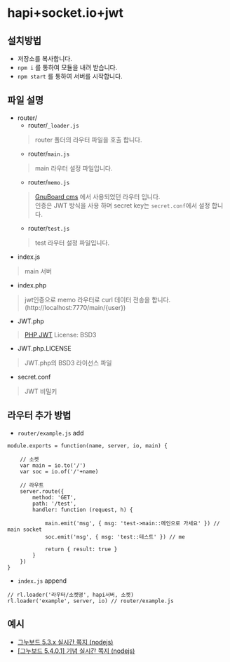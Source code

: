 # hapi+socket.io+jwt

## 설치방법
- 저장소를 복사합니다.
- `npm i` 를 통하여 모듈을 내려 받습니다.
- `npm start` 를 통하여 서버를 시작합니다.

## 파일 설명
- router/
    - router/`_loader.js`
    > router 폴더의 라우터 파일을 호출 합니다.
    - router/`main.js`
    > main 라우터 설정 파일입니다.
    - router/`memo.js`
    > [GnuBoard cms](https://sir.kr) 에서 사용되었던 라우터 입니다.  
    > 인증은 JWT 방식을 사용 하며 secret key는 `secret.conf`에서 설정 합니다.
    - router/`test.js`
    > test 라우터 설정 파일입니다.
- index.js
> main 서버
- index.php
> jwt인증으로 memo 라우터로 curl 데이터 전송을 합니다. (http://localhost:7770/main/{user})
- JWT.php
> [PHP JWT](https://github.com/firebase/php-jwt) License: BSD3
- JWT.php.LICENSE
> JWT.php의 BSD3 라이선스 파일
- secret.conf
> JWT 비밀키

## 라우터 추가 방법
- `router/example.js` add
```
module.exports = function(name, server, io, main) {

    // 소켓
    var main = io.to('/')
    var soc = io.of('/'+name)

    // 라우트
    server.route({
        method: 'GET',
        path: '/test',
        handler: function (request, h) {

            main.emit('msg', { msg: 'test->main::메인으로 가세요' }) // main socket
            soc.emit('msg', { msg: 'test::테스트' }) // me

            return { result: true }
        }
    })
}
```

- `index.js` append
```
// rl.loader('라우터/소켓명', hapi서버, 소켓)
rl.loader('example', server, io) // router/example.js
```

## 예시
- [그누보드 5.3.x 실시간 쪽지 (nodejs)](https://sir.kr/g5_plugin/5931)
- [[그누보드 5.4.0.1] 기념 실시간 쪽지 (nodejs)](https://sir.kr/g5_plugin/5894)